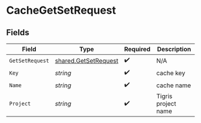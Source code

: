 # CacheGetSetRequest


## Fields

| Field                                                               | Type                                                                | Required                                                            | Description                                                         |
| ------------------------------------------------------------------- | ------------------------------------------------------------------- | ------------------------------------------------------------------- | ------------------------------------------------------------------- |
| `GetSetRequest`                                                     | [shared.GetSetRequest](../../../pkg/models/shared/getsetrequest.md) | :heavy_check_mark:                                                  | N/A                                                                 |
| `Key`                                                               | *string*                                                            | :heavy_check_mark:                                                  | cache key                                                           |
| `Name`                                                              | *string*                                                            | :heavy_check_mark:                                                  | cache name                                                          |
| `Project`                                                           | *string*                                                            | :heavy_check_mark:                                                  | Tigris project name                                                 |